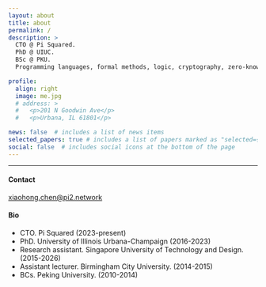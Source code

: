 ```yaml
---
layout: about
title: about
permalink: /
description: >
  CTO @ Pi Squared. 
  PhD @ UIUC. 
  BSc @ PKU. 
  Programming languages, formal methods, logic, cryptography, zero-knowledge.

profile:
  align: right
  image: me.jpg
  # address: >
  #   <p>201 N Goodwin Ave</p>
  #   <p>Urbana, IL 61801</p>

news: false  # includes a list of news items
selected_papers: true # includes a list of papers marked as "selected={true}"
social: false  # includes social icons at the bottom of the page
---
```


---

#### **Contact**
xiaohong.chen@pi2.network

#### **Bio**
* CTO. Pi Squared (2023-present)
* PhD. University of Illinois Urbana-Champaign (2016-2023)
* Research assistant. Singapore University of Technology and Design. (2015-2026)
* Assistant lecturer. Birmingham City University. (2014-2015)
* BCs. Peking University. (2010-2014)